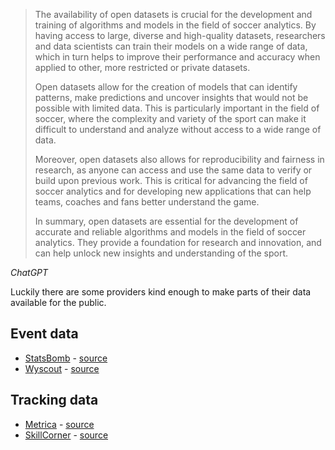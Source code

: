 > The availability of open datasets is crucial for the development and training of algorithms and models in the field of soccer analytics. By having access to large, diverse and high-quality datasets, researchers and data scientists can train their models on a wide range of data, which in turn helps to improve their performance and accuracy when applied to other, more restricted or private datasets.
> 
> Open datasets allow for the creation of models that can identify patterns, make predictions and uncover insights that would not be possible with limited data. This is particularly important in the field of soccer, where the complexity and variety of the sport can make it difficult to understand and analyze without access to a wide range of data.
> 
> Moreover, open datasets also allows for reproducibility and fairness in research, as anyone can access and use the same data to verify or build upon previous work. This is critical for advancing the field of soccer analytics and for developing new applications that can help teams, coaches and fans better understand the game.
> 
> In summary, open datasets are essential for the development of accurate and reliable algorithms and models in the field of soccer analytics. They provide a foundation for research and innovation, and can help unlock new insights and understanding of the sport.
> 
*ChatGPT*


Luckily there are some providers kind enough to make parts of their data available for the public.

## Event data
- [StatsBomb](/getting-started/statsbomb/#load-open-data) - [source](https://github.com/statsbomb/open-data)
- [Wyscout](/getting-started/wyscout/#load-open-data) - [source](https://github.com/koenvo/wyscout-soccer-match-event-dataset#references)

## Tracking data
- [Metrica](/getting-started/metrica/#load-open-tracking-data) - [source](https://github.com/metrica-sports/sample-data)
- [SkillCorner](/getting-started/skillcorner/#load-open-data) - [source](https://github.com/SkillCorner/opendata)